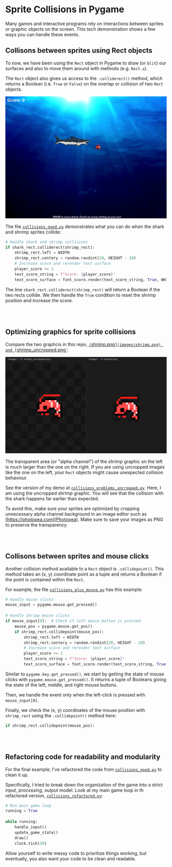 # Sprite Collisions in Pygame
Many games and interactive programs rely on interactions between sprites or graphic objects on the screen. This tech demonstration shows a few ways you can handle these events.

## Collisons between sprites using Rect objects
To now, we have been using the `Rect` object in Pygame to draw (or `blit`) our surfaces and also to move them around with methods (e.g. `Rect.x`).

The `Rect` object also gives us access to the `.colliderect()` method, which returns a Boolean (i.e. `True` or `False`) on the overlap or collision of two `Rect` objects. 

![screenshot](images/screenshot01.png)

The file [`collisions_good.py`](collisions_good.py) demonstrates what you can do when the shark and shrimp sprites collide:

```python
# Handle shark and shrimp collisions
if shark_rect.colliderect(shrimp_rect):
    shrimp_rect.left = WIDTH
    shrimp_rect.centery = random.randint(20, HEIGHT - 20)
    # Increase score and rerender text surface
    player_score += 1
    text_score_string = f"Score: {player_score}"
    text_score_surface = font_score.render(text_score_string, True, WHITE)
```

The line `shark_rect.colliderect(shrimp_rect)` will return a Boolean if the two rects collide. We then handle the `True` condition to reset the shrimp position and increase the score.

<br><br>

## Optimizing graphics for sprite collisions
Compare the two graphcis in this repo, [`/`shrimp.png`](images/shrimp.png) and [`shrimp_uncropped.png`](images/shrimp_uncropped.png):

![screenshot](images/shrimp_screenshots.png)

The transparent area (or "alpha channel") of the shrimp graphic on the left is much larger than the one on the right. If you are using uncropped images like the one on the left, your `Rect` objects might cause unexpected collision behaviour.

See the version of my demo at [`collisions_problems_uncropped.py`](collisions_problems_uncropped.py). Here, I am using the uncropped shrimp graphic. You will see that the collision with the shark happens far earlier than expected.

To avoid this, make sure your sprites are optimized by cropping unnecessary alpha channel background in an image editor such as [https://photopea.com](Photopea). Make sure to save your images as PNG to preserve the transparency.

<br><br>

## Collisons between sprites and mouse clicks
Another collision method available to a `Rect` object is `.collidepoint()`. This method takes an (x, y) coordinate point as a tuple and returns a Boolean if the point is contained within the `Rect`.

For example, the file [`collisions_plus_mouse.py`](collisions_plus_mouse.py) has this example:

```python
# Handle mouse clicks
mouse_input = pygame.mouse.get_pressed()

# Handle shrimp mouse clicks
if mouse_input[0]:  # Check if left mouse button is pressed
    mouse_pos = pygame.mouse.get_pos()
    if shrimp_rect.collidepoint(mouse_pos):
        shrimp_rect.left = WIDTH
        shrimp_rect.centery = random.randint(20, HEIGHT - 20)
        # Increase score and rerender text surface
        player_score += 1
        text_score_string = f"Score: {player_score}"
        text_score_surface = font_score.render(text_score_string, True, WHITE)
```

Similar to `pygame.key.get_pressed()`, we start by getting the state of mouse clicks with `pygame.mouse.get_pressed()`. It returns a tuple of Booleans giving the state of the left, middle, and right mouse buttons.

Then, we handle the event only when the left-click is pressed with `mouse_input[0]`.

Finally, we check the (x, y) coordinates of the mouse position with `shrimp_rect` using the `.collidepoint()` method here:

```python
if shrimp_rect.collidepoint(mouse_pos):
```

<br><br>

## Refactoring code for readability and modularity
For the final example, I've refactored the code from [`collisions_good.py`](collisions_good.py) to clean it up. 

Specifically, I tried to break down the organization of the game into a strict *input, processing, output* model. Look at my main game loop in th refactored version, [`collisions_refactored.py`](collisions_refactored.py):

```python
# Run main game loop
running = True

while running:
    handle_input()
    update_game_state()
    draw()
    clock.tick(30)
```

Allow yourself to write messy code to prioritize things working, but eventually, you also want your code to be clean and readable. 